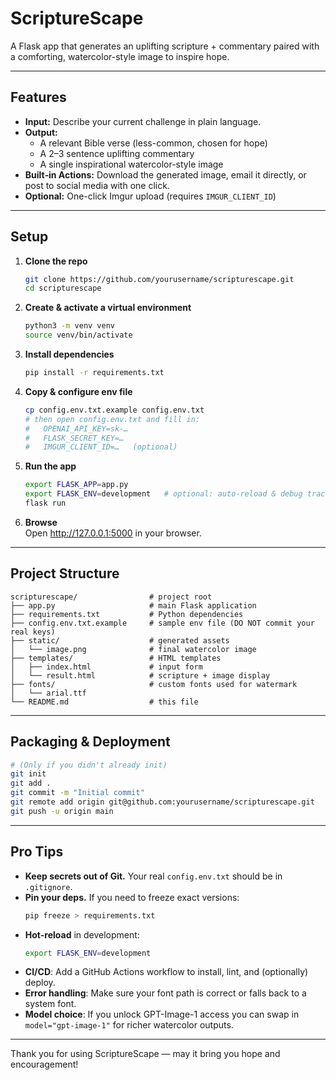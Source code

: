 # ScriptureScape

A Flask app that generates an uplifting scripture + commentary paired with a comforting, watercolor-style image to inspire hope.

---

## Features

- **Input:** Describe your current challenge in plain language.  
- **Output:**  
  - A relevant Bible verse (less-common, chosen for hope)  
  - A 2–3 sentence uplifting commentary  
  - A single inspirational watercolor-style image   
- **Built‑in Actions:** Download the generated image, email it directly, or post to social media with one click.  
- **Optional:** One-click Imgur upload (requires `IMGUR_CLIENT_ID`)

---

## Setup

1. **Clone the repo**  
   ```bash
   git clone https://github.com/yourusername/scripturescape.git
   cd scripturescape
   ```

2. **Create & activate a virtual environment**  
   ```bash
   python3 -m venv venv
   source venv/bin/activate
   ```

3. **Install dependencies**  
   ```bash
   pip install -r requirements.txt
   ```

4. **Copy & configure env file**  
   ```bash
   cp config.env.txt.example config.env.txt
   # then open config.env.txt and fill in:
   #   OPENAI_API_KEY=sk-…
   #   FLASK_SECRET_KEY=…
   #   IMGUR_CLIENT_ID=…   (optional)
   ```

5. **Run the app**  
   ```bash
   export FLASK_APP=app.py
   export FLASK_ENV=development   # optional: auto-reload & debug traces
   flask run
   ```

6. **Browse**  
   Open <http://127.0.0.1:5000> in your browser.

---

## Project Structure

```
scripturescape/                # project root
├── app.py                     # main Flask application
├── requirements.txt           # Python dependencies
├── config.env.txt.example     # sample env file (DO NOT commit your real keys)
├── static/                    # generated assets
│   └── image.png              # final watercolor image
├── templates/                 # HTML templates
│   ├── index.html             # input form
│   └── result.html            # scripture + image display
├── fonts/                     # custom fonts used for watermark
│   └── arial.ttf
└── README.md                  # this file
```

---

## Packaging & Deployment

```bash
# (Only if you didn't already init)
git init
git add .
git commit -m "Initial commit"
git remote add origin git@github.com:yourusername/scripturescape.git
git push -u origin main
```

---

## Pro Tips

- **Keep secrets out of Git.**  Your real `config.env.txt` should be in `.gitignore`.  
- **Pin your deps.**  If you need to freeze exact versions:  
  ```bash
  pip freeze > requirements.txt
  ```
- **Hot-reload** in development:  
  ```bash
  export FLASK_ENV=development
  ```
- **CI/CD**: Add a GitHub Actions workflow to install, lint, and (optionally) deploy.  
- **Error handling**: Make sure your font path is correct or falls back to a system font.  
- **Model choice**: If you unlock GPT-Image-1 access you can swap in `model="gpt-image-1"` for richer watercolor outputs.

---

Thank you for using ScriptureScape — may it bring you hope and encouragement!  

